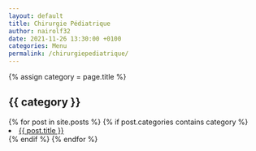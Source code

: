 ```yaml
---
layout: default
title: Chirurgie Pédiatrique
author: nairolf32
date: 2021-11-26 13:30:00 +0100
categories: Menu
permalink: /chirurgiepediatrique/
---
```


{% assign category = page.title %}

<h2>{{ category }}</h2>
{% for post in site.posts %}
{% if post.categories contains category %}
<li> <a href="{{ post.url | relative_url }}">{{ post.title }}</a></li>
{% endif %}
{% endfor %}
